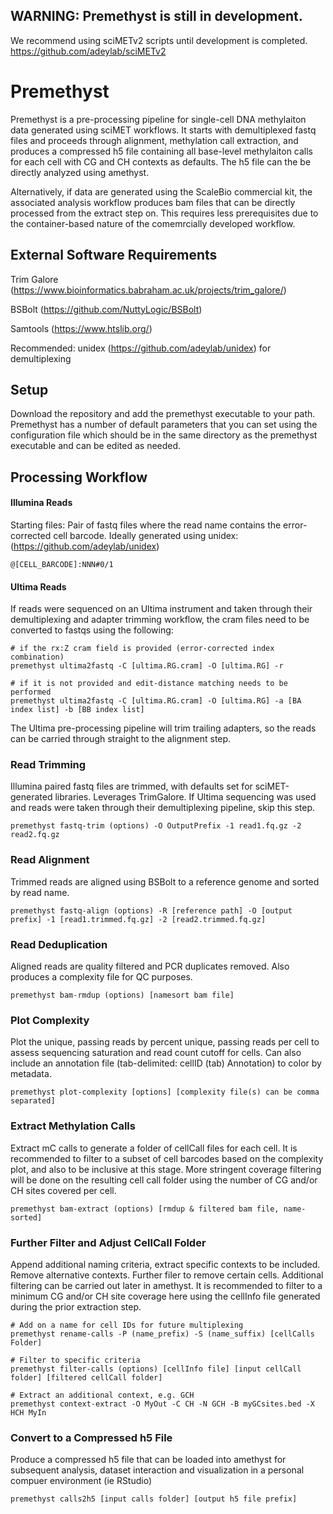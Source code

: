 ## WARNING: Premethyst is still in development.
We recommend using sciMETv2 scripts until development is completed.
https://github.com/adeylab/sciMETv2

# Premethyst
Premethyst is a pre-processing pipeline for single-cell DNA methylaiton data generated using sciMET workflows. It starts with demultiplexed fastq files and proceeds through alignment, methylation call extraction, and produces a compressed h5 file containing all base-level methylaiton calls for each cell with CG and CH contexts as defaults. The h5 file can the be directly analyzed using amethyst.

Alternatively, if data are generated using the ScaleBio commercial kit, the associated analysis workflow produces bam files that can be directly processed from the extract step on. This requires less prerequisites due to the container-based nature of the comemrcially developed workflow.

## External Software Requirements
Trim Galore (https://www.bioinformatics.babraham.ac.uk/projects/trim_galore/)

BSBolt (https://github.com/NuttyLogic/BSBolt)

Samtools (https://www.htslib.org/)

Recommended: unidex (https://github.com/adeylab/unidex) for demultiplexing

## Setup
Download the repository and add the premethyst executable to your path. Premethyst has a number of default parameters that you can set using the configuration file which should be in the same directory as the premethyst executable and can be edited as needed.
## Processing Workflow
#### Illumina Reads
Starting files: Pair of fastq files where the read name contains the error-corrected cell barcode. Ideally generated using unidex: (https://github.com/adeylab/unidex)
```
@[CELL_BARCODE]:NNN#0/1
```
#### Ultima Reads
If reads were sequenced on an Ultima instrument and taken through their demultiplexing and adapter trimming workflow, the cram files need to be converted to fastqs using the following:
```
# if the rx:Z cram field is provided (error-corrected index combination)
premethyst ultima2fastq -C [ultima.RG.cram] -O [ultima.RG] -r

# if it is not provided and edit-distance matching needs to be performed
premethyst ultima2fastq -C [ultima.RG.cram] -O [ultima.RG] -a [BA index list] -b [BB index list]
```
The Ultima pre-processing pipeline will trim trailing adapters, so the reads can be carried through straight to the alignment step.
### Read Trimming
Illumina paired fastq files are trimmed, with defaults set for sciMET-generated libraries. Leverages TrimGalore. If Ultima sequencing was used and reads were taken through their demultiplexing pipeline, skip this step.
```
premethyst fastq-trim (options) -O OutputPrefix -1 read1.fq.gz -2 read2.fq.gz
```
### Read Alignment
Trimmed reads are aligned using BSBolt to a reference genome and sorted by read name.
```
premethyst fastq-align (options) -R [reference path] -O [output prefix] -1 [read1.trimmed.fq.gz] -2 [read2.trimmed.fq.gz]
```
### Read Deduplication
Aligned reads are quality filtered and PCR duplicates removed. Also produces a complexity file for QC purposes.
```
premethyst bam-rmdup (options) [namesort bam file]
```
### Plot Complexity
Plot the unique, passing reads by percent unique, passing reads per cell to assess sequencing saturation and read count cutoff for cells. Can also include an annotation file (tab-delimited: cellID (tab) Annotation) to color by metadata.
```
premethyst plot-complexity [options] [complexity file(s) can be comma separated]
```
### Extract Methylation Calls
Extract mC calls to generate a folder of cellCall files for each cell.
It is recommended to filter to a subset of cell barcodes based on the complexity plot, and also to be inclusive at this stage. More stringent coverage filtering will be done on the resulting cell call folder using the number of CG and/or CH sites covered per cell.
```
premethyst bam-extract (options) [rmdup & filtered bam file, name-sorted]
```
### Further Filter and Adjust CellCall Folder
Append additional naming criteria, extract specific contexts to be included. Remove alternative contexts. Further filer to remove certain cells. Additional filtering can be carried out later in amethyst. It is recommended to filter to a minimum CG and/or CH site coverage here using the cellInfo file generated during the prior extraction step.
```
# Add on a name for cell IDs for future multiplexing
premethyst rename-calls -P (name_prefix) -S (name_suffix) [cellCalls Folder]

# Filter to specific criteria
premethyst filter-calls (options) [cellInfo file] [input cellCall folder] [filtered cellCall folder]

# Extract an additional context, e.g. GCH
premethyst context-extract -O MyOut -C CH -N GCH -B myGCsites.bed -X HCH MyIn
```
### Convert to a Compressed h5 File
Produce a compressed h5 file that can be loaded into amethyst for subsequent analysis, dataset interaction and visualization in a personal compuer environment (ie RStudio)
```
premethyst calls2h5 [input calls folder] [output h5 file prefix]
```

